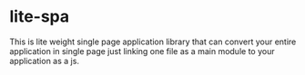 # lite-spa
This is lite weight single page application library that can convert your entire application in single page just linking one file as a main module to your application as a js.
